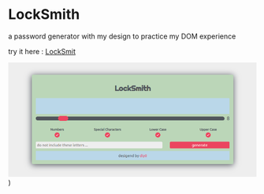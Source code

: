 # LockSmith

a password generator with my design to practice my DOM experience

try it here : [LockSmit](http://www.locksmith.github.io)

![alt text](screenshot.png))
